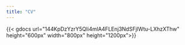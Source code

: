 ```yaml
---
title: "CV"
---
```


{{< gdocs url="144KpDzYzrY5QIi4mlA4FLEnj3NdSFjlWtu-LXhzXThw" height="600px" width="800px" height="1200px">}}

